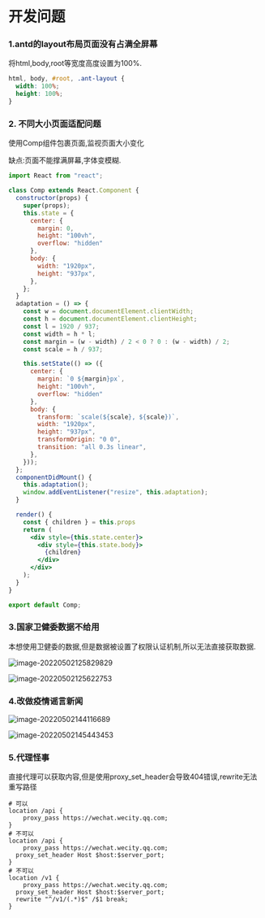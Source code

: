 # 开发问题

### 1.antd的layout布局页面没有占满全屏幕

将html,body,root等宽度高度设置为100%.

```css
html, body, #root, .ant-layout {
  width: 100%;
  height: 100%;
}
```



### 2. 不同大小页面适配问题

使用Comp组件包裹页面,监视页面大小变化

缺点:页面不能撑满屏幕,字体变模糊.

```jsx
import React from "react";

class Comp extends React.Component {
  constructor(props) {
    super(props);
    this.state = {
      center: {
        margin: 0,
        height: "100vh",
        overflow: "hidden"
      },
      body: {
        width: "1920px",
        height: "937px",
      },
    };
  }
  adaptation = () => {
    const w = document.documentElement.clientWidth;
    const h = document.documentElement.clientHeight;
    const l = 1920 / 937;
    const width = h * l;
    const margin = (w - width) / 2 < 0 ? 0 : (w - width) / 2;
    const scale = h / 937;

    this.setState(() => ({
      center: {
        margin: `0 ${margin}px`,
        height: "100vh",
        overflow: "hidden"
      },
      body: {
        transform: `scale(${scale}, ${scale})`,
        width: "1920px",
        height: "937px",
        transformOrigin: "0 0",
        transition: "all 0.3s linear",
      },
    }));
  };
  componentDidMount() {
    this.adaptation();
    window.addEventListener("resize", this.adaptation);
  }

  render() {
    const { children } = this.props
    return (
      <div style={this.state.center}>
        <div style={this.state.body}>
          {children}
        </div>
      </div>
    );
  }
}

export default Comp;
```

### 3.国家卫健委数据不给用

本想使用卫健委的数据,但是数据被设置了权限认证机制,所以无法直接获取数据.

![image-20220502125829829](C:\Users\HP\AppData\Roaming\Typora\typora-user-images\image-20220502125829829.png)

![image-20220502125622753](C:\Users\HP\AppData\Roaming\Typora\typora-user-images\image-20220502125622753.png)

### 4.改做疫情谣言新闻

![image-20220502144116689](C:\Users\HP\AppData\Roaming\Typora\typora-user-images\image-20220502144116689.png)

![image-20220502145443453](C:\Users\HP\AppData\Roaming\Typora\typora-user-images\image-20220502145443453.png)

### 5.代理怪事

直接代理可以获取内容,但是使用proxy_set_header会导致404错误,rewrite无法重写路径

```nginx
# 可以
location /api {
	proxy_pass https://wechat.wecity.qq.com;
}
# 不可以
location /api {
	proxy_pass https://wechat.wecity.qq.com;
  proxy_set_header Host $host:$server_port;
}
# 不可以
location /v1 {
	proxy_pass https://wechat.wecity.qq.com;
  proxy_set_header Host $host:$server_port;
  rewrite "^/v1/(.*)$" /$1 break;
}

```

